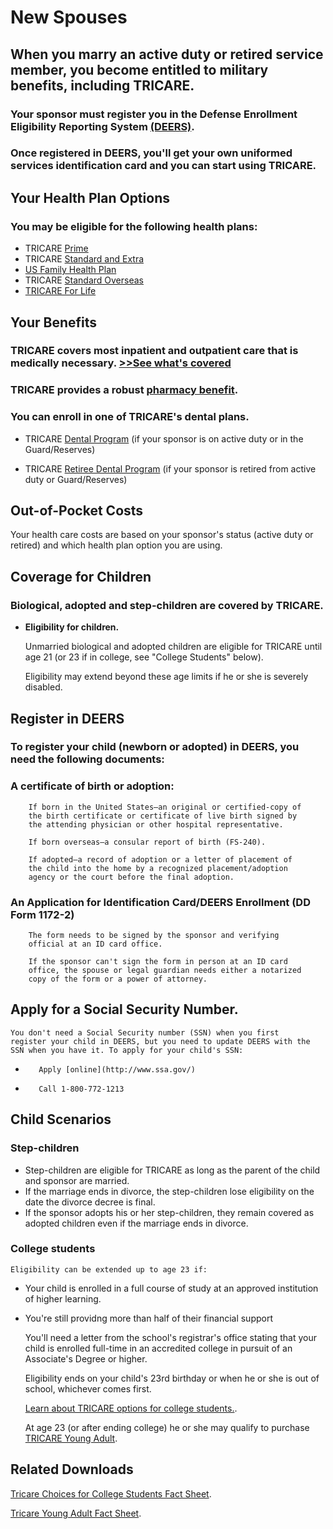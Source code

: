 # New Spouses

## When you marry an active duty or retired service member, you become entitled to military benefits, including TRICARE.

### Your sponsor must register you in the Defense Enrollment Eligibility Reporting System [(DEERS)](http://tricare.mil/Welcome/Eligibility/DEERS.aspx).

### Once registered in DEERS, you'll get your own uniformed services identification card and you can start using TRICARE.
         
## Your Health Plan Options
  
### You may be eligible for the following health plans:
     
* TRICARE [Prime](http://tricare.mil/Welcome/Plans/Prime.aspx)
* TRICARE [Standard and Extra](http://tricare.mil/Welcome/Plans/TSE.aspx)
* [US Family Health Plan](http://tricare.mil/Welcome/Plans/USFHP.aspx)
* TRICARE [Standard Overseas](http://tricare.mil/Welcome/Plans/TSO.aspx)
* [TRICARE For Life](http://tricare.mil/Welcome/Plans/TFL.aspx)
     
## Your Benefits
  
### TRICARE covers most inpatient and outpatient care that is medically necessary. [>>See what's covered](http://tricare.mil/CoveredServices/SeeWhatsCovered.aspx)
   
### TRICARE provides a robust [pharmacy benefit](http://tricare.mil/Pharmacy.aspx).
   
### You can enroll in one of TRICARE's dental plans.
   
* TRICARE [Dental Program](http://tricare.mil/Dental/TDP.aspx) (if your sponsor is on active duty or in the Guard/Reserves)
       
* TRICARE [Retiree Dental Program](http://tricare.mil/Dental/TRDP.aspx) (if your sponsor is retired from active duty or Guard/Reserves)
    
## Out-of-Pocket Costs
 
Your health care costs are based on your sponsor's status 
     (active duty or retired) and which health plan option you are using.
     
## Coverage for Children
 
### Biological, adopted and step-children are covered by TRICARE.
    
* **Eligibility for children.**

    Unmarried biological and adopted children are eligible for TRICARE until 
    age 21 (or 23 if in college, see "College Students" below). 

    Eligibility may extend beyond these age limits if he or she is severely disabled. 

##  Register in DEERS  

### To register your child (newborn or adopted) in DEERS, you need the following documents: 

###    A certificate of birth or adoption:
    
        If born in the United States—an original or certified-copy of 
        the birth certificate or certificate of live birth signed by 
        the attending physician or other hospital representative.
        
        If born overseas—a consular report of birth (FS-240).
        
        If adopted—a record of adoption or a letter of placement of 
        the child into the home by a recognized placement/adoption 
        agency or the court before the final adoption.
        
###    An Application for Identification Card/DEERS Enrollment (DD Form 1172-2) 
    
        The form needs to be signed by the sponsor and verifying 
        official at an ID card office.
        
        If the sponsor can't sign the form in person at an ID card 
        office, the spouse or legal guardian needs either a notarized 
        copy of the form or a power of attorney.

## Apply for a Social Security Number.

    You don't need a Social Security number (SSN) when you first 
    register your child in DEERS, but you need to update DEERS with the 
    SSN when you have it. To apply for your child's SSN:
        
+        Apply [online](http://www.ssa.gov/)
+        Call 1-800-772-1213
    
## Child Scenarios

### Step-children
*    Step-children are eligible for TRICARE as long as the parent of the child and sponsor are married.  
* If the marriage ends in divorce, the step-children lose eligibility on the date the divorce decree is final.
*    If the sponsor adopts his or her step-children, they remain covered as adopted children even if the marriage ends in divorce.

### College students
    
    Eligibility can be extended up to age 23 if:

+ Your child is enrolled in a full course of study at an approved institution of higher learning.
+ You're still providng more than half of their financial support 

    You'll need a letter from the school's registrar's office stating that your child is enrolled full-time in an accredited college in pursuit of an Associate's Degree or higher.

    Eligibility ends on your child's 23rd birthday or when he or she is out of school, whichever comes first. 

    [Learn about TRICARE options for college students.](http://tricare.mil/LifeEvents/College/HealthCareOptions.aspx).
    
    At age 23 (or after ending college) he or she may qualify to purchase 
    [TRICARE Young Adult](http://tricare.mil/Welcome/Plans/TYA.aspx).

## Related Downloads

[Tricare Choices for College Students Fact Sheet](http://tricare.mil/~/media/Files/TRICARE/Publications/FactSheets/College_FS.pdf).

[Tricare Young Adult Fact Sheet](http://tricare.mil/~/media/Files/TRICARE/Publications/FactSheets/TYA_FS.pdf).

